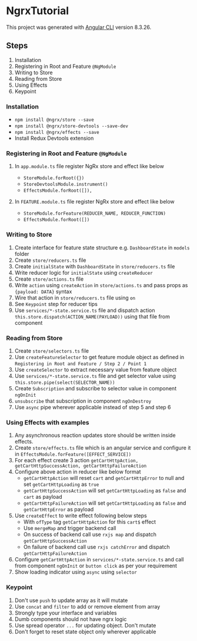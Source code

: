 # NgrxTutorial

This project was generated with [Angular CLI](https://github.com/angular/angular-cli) version 8.3.26.

## Steps

1. Installation
2. Registering in Root and Feature `@NgModule`
3. Writing to Store
4. Reading from Store
5. Using Effects
6. Keypoint

### Installation

- `npm install @ngrx/store --save`
- `npm install @ngrx/store-devtools --save-dev`
- `npm install @ngrx/effects --save`
- Install Redux Devtools extension

### Registering in Root and Feature `@NgModule`

1. In `app.module.ts` file register NgRx store and effect like below

   - `StoreModule.forRoot({})`
   - `StoreDevtoolsModule.instrument()`
   - `EffectsModule.forRoot([]),`

2. In `FEATURE.module.ts` file register NgRx store and effect like below

   - `StoreModule.forFeature(REDUCER_NAME, REDUCER_FUNCTION)`
   - `EffectsModule.forRoot([])`

### Writing to Store

1. Create interface for feature state structure e.g. `DashboardState` in `models` folder
2. Create `store/reducers.ts` file
3. Create `initialState` with `DashboardState` in `store/reducers.ts` file
4. Write reducer logic for `initialState` using `createReducer`
5. Create `store/actions.ts` file
6. Write `action` using `createAction` in `store/actions.ts` and pass props as `{payload: DATA}` syntax
7. Wire that action in `store/reducers.ts` file using `on`
8. See `Keypoint` step for reducer tips
9. Use `services/*-state.service.ts` file and dispatch action `this.store.dispatch(ACTION_NAME(PAYLOAD))` using that file from component

### Reading from Store

1. Create `store/selectors.ts` file
2. Use `createFeatureSelector` to get feature module object as defined in `Registering in Root and Feature / Step 2 / Point 1`
3. Use `createSelector` to extract necessary value from feature object
4. Use `services/*-state.service.ts` file and get selector value using `this.store.pipe(select(SELECTOR_NAME))`
5. Create `Subscription` and subscribe to selector value in component `ngOnInit`
6. `unsubscribe` that subscription in component `ngOnDestroy`
7. Use `async` pipe wherever applicable instead of step 5 and step 6

### Using Effects with examples

1. Any asynchronous reaction updates store should be written inside effects.
2. Create `store/effects.ts` file which is an angular service and configure it in `EffectsModule.forFeature([EFFECT_SERVICE])`
3. For each effect create 3 action `getCartHttpAction, getCartHttpSuccessAction, getCartHttpFailureAction`
4. Configure above action in reducer like below format
   - `getCartHttpAction` will reset `cart` and `getCartHttpError` to null and set `getCartHttpLoading` as `true`
   - `getCartHttpSuccessAction` will set `getCartHttpLoading` as `false` and `cart` as payload
   - `getCartHttpFailureAction` will set `getCartHttpLoading` as `false` and `getCartHttpError` as payload
5. Use `createEffect` to write effect following below steps
   - With `ofType` tag `getCartHttpAction` for this `cart$` effect
   - Use `mergeMap` and trigger backend call
   - On success of backend call use `rxjs map` and dispatch `getCartHttpSuccessAction`
   - On failure of backend call use `rxjs catchError` and dispatch `getCartHttpFailureAction`
6. Configure `getCartHttpAction` in `services/*-state.service.ts` and call from component `ngOnInit` or `button click` as per your requirement
7. Show loading indicator using `async` using `selector`

### Keypoint

1. Don't use `push` to update array as it will mutate
2. Use `concat` and `filter` to add or remove element from array
3. Strongly type your interface and variables
4. Dumb components should not have ngrx logic
5. Use spread operator `...` for updating object. Don't mutate
6. Don't forget to reset state object only wherever applicable
